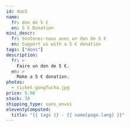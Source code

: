 ```yaml
---
id: don5
name:
  fr: don de 5 €
  en: 5 € Donation
mini_descr:
  fr: Soutenez-nous avec un don de 5 €
  en: Support us with a 5 € donation
tags: ["dons"]
description:
  fr: >
    Faire un don de 5 €.
  en: >
    Make a 5 € donation.
photos:
  - ticket-gongfucha.jpg
price: 5.00
stock: 30
shipping_type: sans_envoi
eleventyComputed:
  title: "{{ tags }} - {{ name[page.lang] }}"
---
```

